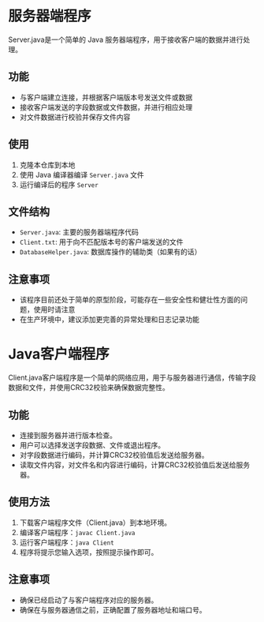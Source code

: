 # 服务器端程序

Server.java是一个简单的 Java 服务器端程序，用于接收客户端的数据并进行处理。

## 功能

- 与客户端建立连接，并根据客户端版本号发送文件或数据
- 接收客户端发送的字段数据或文件数据，并进行相应处理
- 对文件数据进行校验并保存文件内容

## 使用

1. 克隆本仓库到本地
2. 使用 Java 编译器编译 `Server.java` 文件
3. 运行编译后的程序 `Server`

## 文件结构

- `Server.java`: 主要的服务器端程序代码
- `Client.txt`: 用于向不匹配版本号的客户端发送的文件
- `DatabaseHelper.java`: 数据库操作的辅助类（如果有的话）

## 注意事项

- 该程序目前还处于简单的原型阶段，可能存在一些安全性和健壮性方面的问题，使用时请注意
- 在生产环境中，建议添加更完善的异常处理和日志记录功能

# Java客户端程序

Client.java客户端程序是一个简单的网络应用，用于与服务器进行通信，传输字段数据和文件，并使用CRC32校验来确保数据完整性。

## 功能

- 连接到服务器并进行版本检查。
- 用户可以选择发送字段数据、文件或退出程序。
- 对字段数据进行编码，并计算CRC32校验值后发送给服务器。
- 读取文件内容，对文件名和内容进行编码，计算CRC32校验值后发送给服务器。

## 使用方法

1. 下载客户端程序文件（Client.java）到本地环境。
2. 编译客户端程序：`javac Client.java`
3. 运行客户端程序：`java Client`
4. 程序将提示您输入选项，按照提示操作即可。

## 注意事项

- 确保已经启动了与客户端程序对应的服务器。
- 确保在与服务器通信之前，正确配置了服务器地址和端口号。





